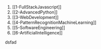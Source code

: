 
1. [[1-FullStackJavascript]]
2. [[2-AdvancedPython]]
3. [[3-WebDevelopment]]
4. [[4-PatternRecognitionMachineLearning]]
5. [[5-SoftwareEngineering]]
6. [[6-ArtificialIntelligence]]

dsfad